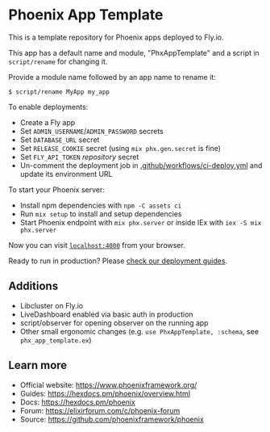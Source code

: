 # Phoenix App Template

This is a template repository for Phoenix apps deployed to Fly.io.

This app has a default name and module, "PhxAppTemplate" and a script in
`script/rename` for changing it.

Provide a module name followed by an app name to rename it:

```shell
$ script/rename MyApp my_app
```

To enable deployments:

- Create a Fly app
- Set `ADMIN_USERNAME`/`ADMIN_PASSWORD` secrets
- Set `DATABASE_URL` secret
- Set `RELEASE_COOKIE` secret (using `mix phx.gen.secret` is fine)
- Set `FLY_API_TOKEN` _repository_ secret
- Un-comment the deployment job in
  [.github/workflows/ci-deploy.yml](.github/workflows/ci-deploy.yml) and update
  its environment URL

To start your Phoenix server:

- Install npm dependencies with `npm -C assets ci`
- Run `mix setup` to install and setup dependencies
- Start Phoenix endpoint with `mix phx.server` or inside IEx with `iex -S mix
phx.server`

Now you can visit [`localhost:4000`](http://localhost:4000) from your browser.

Ready to run in production? Please [check our deployment
guides](https://hexdocs.pm/phoenix/deployment.html).

## Additions

- Libcluster on Fly.io
- LiveDashboard enabled via basic auth in production
- script/observer for opening observer on the running app
- Other small ergonomic changes (e.g. `use PhxAppTemplate, :schema`, see
  `phx_app_template.ex`)

## Learn more

- Official website: https://www.phoenixframework.org/
- Guides: https://hexdocs.pm/phoenix/overview.html
- Docs: https://hexdocs.pm/phoenix
- Forum: https://elixirforum.com/c/phoenix-forum
- Source: https://github.com/phoenixframework/phoenix
